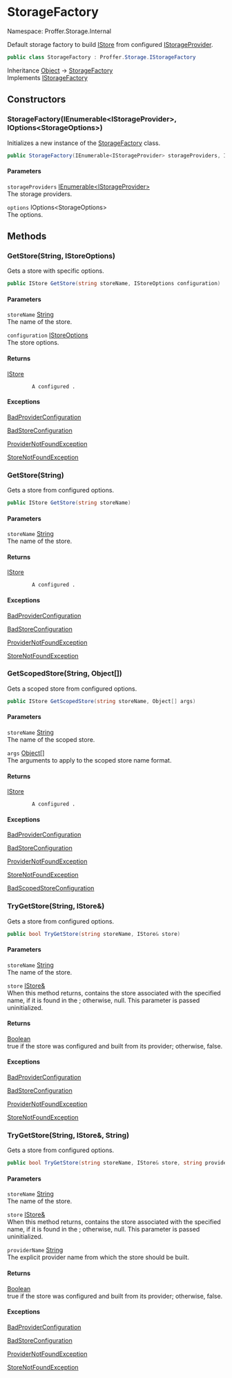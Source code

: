 # StorageFactory

Namespace: Proffer.Storage.Internal

Default storage factory to build [IStore](./proffer.storage.istore.md) from configured [IStorageProvider](./proffer.storage.istorageprovider.md).

```csharp
public class StorageFactory : Proffer.Storage.IStorageFactory
```

Inheritance [Object](https://docs.microsoft.com/en-us/dotnet/api/system.object) → [StorageFactory](./proffer.storage.internal.storagefactory.md)<br>
Implements [IStorageFactory](./proffer.storage.istoragefactory.md)

## Constructors

### **StorageFactory(IEnumerable&lt;IStorageProvider&gt;, IOptions&lt;StorageOptions&gt;)**

Initializes a new instance of the [StorageFactory](./proffer.storage.internal.storagefactory.md) class.

```csharp
public StorageFactory(IEnumerable<IStorageProvider> storageProviders, IOptions<StorageOptions> options)
```

#### Parameters

`storageProviders` [IEnumerable&lt;IStorageProvider&gt;](https://docs.microsoft.com/en-us/dotnet/api/system.collections.generic.ienumerable-1)<br>
The storage providers.

`options` IOptions&lt;StorageOptions&gt;<br>
The options.

## Methods

### **GetStore(String, IStoreOptions)**

Gets a store with specific options.

```csharp
public IStore GetStore(string storeName, IStoreOptions configuration)
```

#### Parameters

`storeName` [String](https://docs.microsoft.com/en-us/dotnet/api/system.string)<br>
The name of the store.

`configuration` [IStoreOptions](./proffer.storage.configuration.istoreoptions.md)<br>
The store options.

#### Returns

[IStore](./proffer.storage.istore.md)<br>

            A configured .

#### Exceptions

[BadProviderConfiguration](./proffer.storage.exceptions.badproviderconfiguration.md)<br>

[BadStoreConfiguration](./proffer.storage.exceptions.badstoreconfiguration.md)<br>

[ProviderNotFoundException](./proffer.storage.exceptions.providernotfoundexception.md)<br>

[StoreNotFoundException](./proffer.storage.exceptions.storenotfoundexception.md)<br>

### **GetStore(String)**

Gets a store from configured options.

```csharp
public IStore GetStore(string storeName)
```

#### Parameters

`storeName` [String](https://docs.microsoft.com/en-us/dotnet/api/system.string)<br>
The name of the store.

#### Returns

[IStore](./proffer.storage.istore.md)<br>

            A configured .

#### Exceptions

[BadProviderConfiguration](./proffer.storage.exceptions.badproviderconfiguration.md)<br>

[BadStoreConfiguration](./proffer.storage.exceptions.badstoreconfiguration.md)<br>

[ProviderNotFoundException](./proffer.storage.exceptions.providernotfoundexception.md)<br>

[StoreNotFoundException](./proffer.storage.exceptions.storenotfoundexception.md)<br>

### **GetScopedStore(String, Object[])**

Gets a scoped store from configured options.

```csharp
public IStore GetScopedStore(string storeName, Object[] args)
```

#### Parameters

`storeName` [String](https://docs.microsoft.com/en-us/dotnet/api/system.string)<br>
The name of the scoped store.

`args` [Object[]](https://docs.microsoft.com/en-us/dotnet/api/system.object)<br>
The arguments to apply to the scoped store name format.

#### Returns

[IStore](./proffer.storage.istore.md)<br>

            A configured .

#### Exceptions

[BadProviderConfiguration](./proffer.storage.exceptions.badproviderconfiguration.md)<br>

[BadStoreConfiguration](./proffer.storage.exceptions.badstoreconfiguration.md)<br>

[ProviderNotFoundException](./proffer.storage.exceptions.providernotfoundexception.md)<br>

[StoreNotFoundException](./proffer.storage.exceptions.storenotfoundexception.md)<br>

[BadScopedStoreConfiguration](./proffer.storage.exceptions.badscopedstoreconfiguration.md)<br>

### **TryGetStore(String, IStore&)**

Gets a store from configured options.

```csharp
public bool TryGetStore(string storeName, IStore& store)
```

#### Parameters

`storeName` [String](https://docs.microsoft.com/en-us/dotnet/api/system.string)<br>
The name of the store.

`store` [IStore&](./proffer.storage.istore&.md)<br>
When this method returns, contains the store associated with the specified name, if it is found in the ; otherwise, null. This parameter is passed uninitialized.

#### Returns

[Boolean](https://docs.microsoft.com/en-us/dotnet/api/system.boolean)<br>
true if the store was configured and built from its provider; otherwise, false.

#### Exceptions

[BadProviderConfiguration](./proffer.storage.exceptions.badproviderconfiguration.md)<br>

[BadStoreConfiguration](./proffer.storage.exceptions.badstoreconfiguration.md)<br>

[ProviderNotFoundException](./proffer.storage.exceptions.providernotfoundexception.md)<br>

[StoreNotFoundException](./proffer.storage.exceptions.storenotfoundexception.md)<br>

### **TryGetStore(String, IStore&, String)**

Gets a store from configured options.

```csharp
public bool TryGetStore(string storeName, IStore& store, string providerName)
```

#### Parameters

`storeName` [String](https://docs.microsoft.com/en-us/dotnet/api/system.string)<br>
The name of the store.

`store` [IStore&](./proffer.storage.istore&.md)<br>
When this method returns, contains the store associated with the specified name, if it is found in the ; otherwise, null. This parameter is passed uninitialized.

`providerName` [String](https://docs.microsoft.com/en-us/dotnet/api/system.string)<br>
The explicit provider name from which the store should be built.

#### Returns

[Boolean](https://docs.microsoft.com/en-us/dotnet/api/system.boolean)<br>
true if the store was configured and built from its provider; otherwise, false.

#### Exceptions

[BadProviderConfiguration](./proffer.storage.exceptions.badproviderconfiguration.md)<br>

[BadStoreConfiguration](./proffer.storage.exceptions.badstoreconfiguration.md)<br>

[ProviderNotFoundException](./proffer.storage.exceptions.providernotfoundexception.md)<br>

[StoreNotFoundException](./proffer.storage.exceptions.storenotfoundexception.md)<br>
